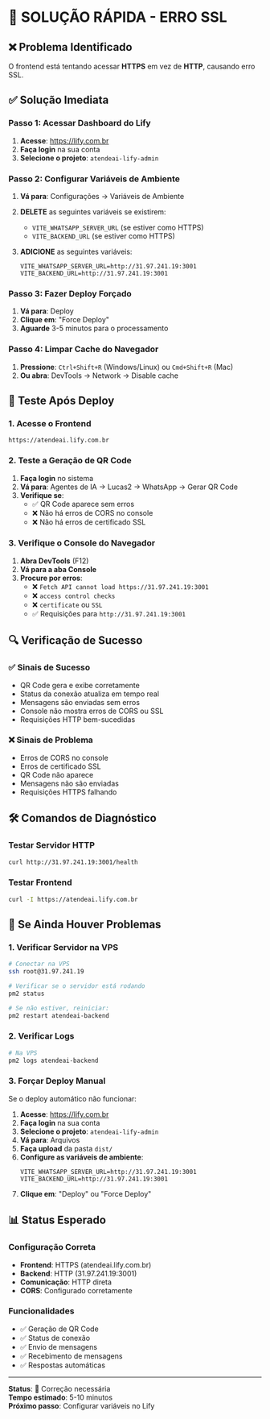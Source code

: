 # 🚨 SOLUÇÃO RÁPIDA - ERRO SSL

## ❌ Problema Identificado

O frontend está tentando acessar **HTTPS** em vez de **HTTP**, causando erro SSL.

## ✅ Solução Imediata

### **Passo 1: Acessar Dashboard do Lify**
1. **Acesse**: https://lify.com.br
2. **Faça login** na sua conta
3. **Selecione o projeto**: `atendeai-lify-admin`

### **Passo 2: Configurar Variáveis de Ambiente**
1. **Vá para**: Configurações → Variáveis de Ambiente
2. **DELETE** as seguintes variáveis se existirem:
   - `VITE_WHATSAPP_SERVER_URL` (se estiver como HTTPS)
   - `VITE_BACKEND_URL` (se estiver como HTTPS)

3. **ADICIONE** as seguintes variáveis:
   ```
   VITE_WHATSAPP_SERVER_URL=http://31.97.241.19:3001
   VITE_BACKEND_URL=http://31.97.241.19:3001
   ```

### **Passo 3: Fazer Deploy Forçado**
1. **Vá para**: Deploy
2. **Clique em**: "Force Deploy"
3. **Aguarde** 3-5 minutos para o processamento

### **Passo 4: Limpar Cache do Navegador**
1. **Pressione**: `Ctrl+Shift+R` (Windows/Linux) ou `Cmd+Shift+R` (Mac)
2. **Ou abra**: DevTools → Network → Disable cache

## 🧪 Teste Após Deploy

### **1. Acesse o Frontend**
```
https://atendeai.lify.com.br
```

### **2. Teste a Geração de QR Code**
1. **Faça login** no sistema
2. **Vá para**: Agentes de IA → Lucas2 → WhatsApp → Gerar QR Code
3. **Verifique se**:
   - ✅ QR Code aparece sem erros
   - ❌ Não há erros de CORS no console
   - ❌ Não há erros de certificado SSL

### **3. Verifique o Console do Navegador**
1. **Abra DevTools** (F12)
2. **Vá para a aba Console**
3. **Procure por erros**:
   - ❌ `Fetch API cannot load https://31.97.241.19:3001`
   - ❌ `access control checks`
   - ❌ `certificate` ou `SSL`
   - ✅ Requisições para `http://31.97.241.19:3001`

## 🔍 Verificação de Sucesso

### ✅ Sinais de Sucesso
- QR Code gera e exibe corretamente
- Status da conexão atualiza em tempo real
- Mensagens são enviadas sem erros
- Console não mostra erros de CORS ou SSL
- Requisições HTTP bem-sucedidas

### ❌ Sinais de Problema
- Erros de CORS no console
- Erros de certificado SSL
- QR Code não aparece
- Mensagens não são enviadas
- Requisições HTTPS falhando

## 🛠️ Comandos de Diagnóstico

### Testar Servidor HTTP
```bash
curl http://31.97.241.19:3001/health
```

### Testar Frontend
```bash
curl -I https://atendeai.lify.com.br
```

## 🔧 Se Ainda Houver Problemas

### **1. Verificar Servidor na VPS**
```bash
# Conectar na VPS
ssh root@31.97.241.19

# Verificar se o servidor está rodando
pm2 status

# Se não estiver, reiniciar:
pm2 restart atendeai-backend
```

### **2. Verificar Logs**
```bash
# Na VPS
pm2 logs atendeai-backend
```

### **3. Forçar Deploy Manual**
Se o deploy automático não funcionar:
1. **Acesse**: https://lify.com.br
2. **Faça login** na sua conta
3. **Selecione o projeto**: `atendeai-lify-admin`
4. **Vá para**: Arquivos
5. **Faça upload** da pasta `dist/`
6. **Configure as variáveis de ambiente**:
   ```
   VITE_WHATSAPP_SERVER_URL=http://31.97.241.19:3001
   VITE_BACKEND_URL=http://31.97.241.19:3001
   ```
7. **Clique em**: "Deploy" ou "Force Deploy"

## 📊 Status Esperado

### Configuração Correta
- **Frontend**: HTTPS (atendeai.lify.com.br)
- **Backend**: HTTP (31.97.241.19:3001)
- **Comunicação**: HTTP direta
- **CORS**: Configurado corretamente

### Funcionalidades
- ✅ Geração de QR Code
- ✅ Status de conexão
- ✅ Envio de mensagens
- ✅ Recebimento de mensagens
- ✅ Respostas automáticas

---

**Status**: 🔧 Correção necessária  
**Tempo estimado**: 5-10 minutos  
**Próximo passo**: Configurar variáveis no Lify 